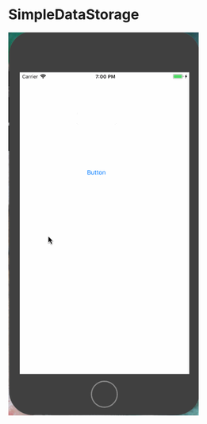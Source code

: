 # SimpleDataStorage

![demo](https://github.com/Satomi8888/SimpleDataStorage/blob/master/readme_img/img.gif)
